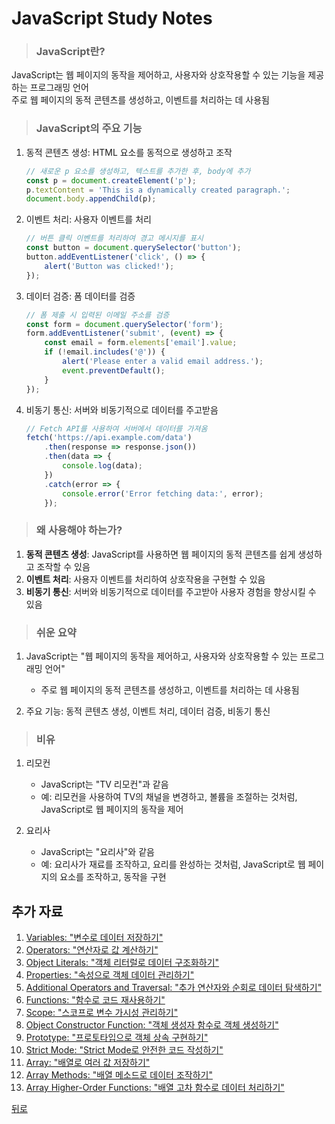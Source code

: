 # JavaScript Study Notes
> ### JavaScript란?
JavaScript는 웹 페이지의 동작을 제어하고, 사용자와 상호작용할 수 있는 기능을 제공하는 프로그래밍 언어</br>
주로 웹 페이지의 동적 콘텐츠를 생성하고, 이벤트를 처리하는 데 사용됨

> ### JavaScript의 주요 기능
1. 동적 콘텐츠 생성: HTML 요소를 동적으로 생성하고 조작
    ```javascript
    // 새로운 p 요소를 생성하고, 텍스트를 추가한 후, body에 추가
    const p = document.createElement('p');
    p.textContent = 'This is a dynamically created paragraph.';
    document.body.appendChild(p);
    ```

2. 이벤트 처리: 사용자 이벤트를 처리
    ```javascript
    // 버튼 클릭 이벤트를 처리하여 경고 메시지를 표시
    const button = document.querySelector('button');
    button.addEventListener('click', () => {
        alert('Button was clicked!');
    });
    ```

3. 데이터 검증: 폼 데이터를 검증
    ```javascript
    // 폼 제출 시 입력된 이메일 주소를 검증
    const form = document.querySelector('form');
    form.addEventListener('submit', (event) => {
        const email = form.elements['email'].value;
        if (!email.includes('@')) {
            alert('Please enter a valid email address.');
            event.preventDefault();
        }
    });
    ```

4. 비동기 통신: 서버와 비동기적으로 데이터를 주고받음
    ```javascript
    // Fetch API를 사용하여 서버에서 데이터를 가져옴
    fetch('https://api.example.com/data')
        .then(response => response.json())
        .then(data => {
            console.log(data);
        })
        .catch(error => {
            console.error('Error fetching data:', error);
        });
    ```

> ### 왜 사용해야 하는가?
1. **동적 콘텐츠 생성**: JavaScript를 사용하면 웹 페이지의 동적 콘텐츠를 쉽게 생성하고 조작할 수 있음
2. **이벤트 처리**: 사용자 이벤트를 처리하여 상호작용을 구현할 수 있음
3. **비동기 통신**: 서버와 비동기적으로 데이터를 주고받아 사용자 경험을 향상시킬 수 있음

> ### 쉬운 요약
1. JavaScript는 "웹 페이지의 동작을 제어하고, 사용자와 상호작용할 수 있는 프로그래밍 언어"
    - 주로 웹 페이지의 동적 콘텐츠를 생성하고, 이벤트를 처리하는 데 사용됨

2. 주요 기능: 동적 콘텐츠 생성, 이벤트 처리, 데이터 검증, 비동기 통신

> ### 비유
1. 리모컨
    - JavaScript는 "TV 리모컨"과 같음
    - 예: 리모컨을 사용하여 TV의 채널을 변경하고, 볼륨을 조절하는 것처럼, JavaScript로 웹 페이지의 동작을 제어

2. 요리사
    - JavaScript는 "요리사"와 같음
    - 예: 요리사가 재료를 조작하고, 요리를 완성하는 것처럼, JavaScript로 웹 페이지의 요소를 조작하고, 동작을 구현

## 추가 자료
1. [Variables: "변수로 데이터 저장하기"](Variables.md)
2. [Operators: "연산자로 값 계산하기"](Operators.md)
3. [Object Literals: "객체 리터럴로 데이터 구조화하기"](ObjectLiterals.md)
4. [Properties: "속성으로 객체 데이터 관리하기"](Properties.md)
5. [Additional Operators and Traversal: "추가 연산자와 순회로 데이터 탐색하기"](AdditionalOperatorsAndTraversal.md)
6. [Functions: "함수로 코드 재사용하기"](Functions.md)
7. [Scope: "스코프로 변수 가시성 관리하기"](Scope.md)
8. [Object Constructor Function: "객체 생성자 함수로 객체 생성하기"](ObjectConstructorFunction.md)
9. [Prototype: "프로토타입으로 객체 상속 구현하기"](Prototype.md)
10. [Strict Mode: "Strict Mode로 안전한 코드 작성하기"](StrictMode.md)
11. [Array: "배열로 여러 값 저장하기"](Array.md)
12. [Array Methods: "배열 메소드로 데이터 조작하기"](ArrayMethods.md)
13. [Array Higher-Order Functions: "배열 고차 함수로 데이터 처리하기"](ArrayHigherOrderFunctions.md)

[뒤로](/README.md)
